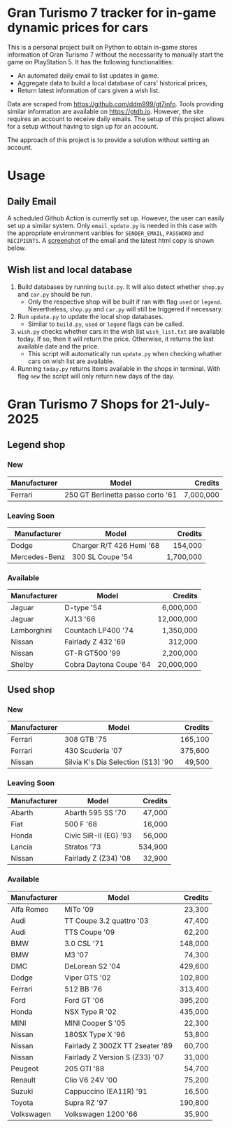 # Gran Turismo 7 tracker for in-game dynamic prices for cars

This is a personal project built on Python to obtain in-game stores information of Gran Turismo 7 without the necessarity to manually start the game on PlayStation 5. It has the following functionalities:

- An automated daily email to list updates in game.
- Aggregate data to build a local database of cars' historical prices,
- Return latest information of cars given a wish list.

Data are scraped from https://github.com/ddm999/gt7info. Tools providing similar information are available on https://gtdb.io. However, the site requires an account to receive daily emails. The setup of this project allows for a setup without having to sign up for an account.

The approach of this project is to provide a solution without setting an account.

# Usage

## Daily Email

A scheduled Github Action is currently set up. However, the user can easily set up a similar system. Only `email_update.py` is needed in this case with the appropriate environment varibles for `SENDER_EMAIL`, `PASSWORD` and `RECIPIENTS`. A [screenshot](https://raw.githubusercontent.com/marcohoucheng/Gran-Turismo-7-Price-Tracker/main/data/email_screenshot.png) of the email and the latest html copy is shown below.

## Wish list and local database

1. Build databases by running `build.py`. It will also detect whether `shop.py` and `car.py` should be run.
    - Only the respective shop will be built if ran with flag `used` or `legend`. Nevertheless, `shop.py` and `car.py` will still be triggered if necessary.
2. Run `update.py` to update the local shop databases.
    - Similar to `build.py`, `used` or `legend` flags can be called.
3. `wish.py` checks whether cars in the wish list `wish_list.txt` are available today. If so, then it will return the price. Otherwise, it returns the last available date and the price.
    - This script will automatically run `update.py` when checking whather cars on wish list are available.
4. Running `today.py` returns items available in the shops in terminal. With flag `new` the script will only return new days of the day.


# Gran Turismo 7 Shops for 21-July-2025



## Legend shop

### New
 | Manufacturer | Model | Credits |
 | --- | --- | --: |
|Ferrari|250 GT Berlinetta passo corto '61|7,000,000|

### Leaving Soon
 | Manufacturer | Model | Credits |
 | --- | --- | --: |
|Dodge|Charger R/T 426 Hemi '68|154,000|
|Mercedes-Benz|300 SL Coupe '54|1,700,000|

### Available
 | Manufacturer | Model | Credits |
 | --- | --- | --: |
|Jaguar|D-type '54|6,000,000|
|Jaguar|XJ13 '66|12,000,000|
|Lamborghini|Countach LP400 '74|1,350,000|
|Nissan|Fairlady Z 432 '69|312,000|
|Nissan|GT-R GT500 '99|2,200,000|
|Shelby|Cobra Daytona Coupe '64|20,000,000|


## Used shop

### New
 | Manufacturer | Model | Credits |
 | --- | --- | --: |
|Ferrari|308 GTB '75|165,100|
|Ferrari|430 Scuderia '07|375,600|
|Nissan|Silvia K's Dia Selection (S13) '90|49,500|

### Leaving Soon
 | Manufacturer | Model | Credits |
 | --- | --- | --: |
|Abarth|Abarth 595 SS '70|47,000|
|Fiat|500 F '68|16,000|
|Honda|Civic SiR-II (EG) '93|56,000|
|Lancia|Stratos '73|534,900|
|Nissan|Fairlady Z (Z34) '08|32,900|

### Available
 | Manufacturer | Model | Credits |
 | --- | --- | --: |
|Alfa Romeo|MiTo '09|23,300|
|Audi|TT Coupe 3.2 quattro '03|47,400|
|Audi|TTS Coupe '09|62,200|
|BMW|3.0 CSL '71|148,000|
|BMW|M3 '07|74,300|
|DMC|DeLorean S2 '04|429,600|
|Dodge|Viper GTS '02|102,800|
|Ferrari|512 BB '76|313,400|
|Ford|Ford GT '06|395,200|
|Honda|NSX Type R '02|435,000|
|MINI|MINI Cooper S '05|22,300|
|Nissan|180SX Type X '96|53,800|
|Nissan|Fairlady Z 300ZX TT 2seater '89|60,700|
|Nissan|Fairlady Z Version S (Z33) '07|31,000|
|Peugeot|205 GTI '88|54,700|
|Renault|Clio V6 24V '00|75,200|
|Suzuki|Cappuccino (EA11R) '91|16,500|
|Toyota|Supra RZ '97|190,800|
|Volkswagen|Volkswagen 1200 '66|35,900|
